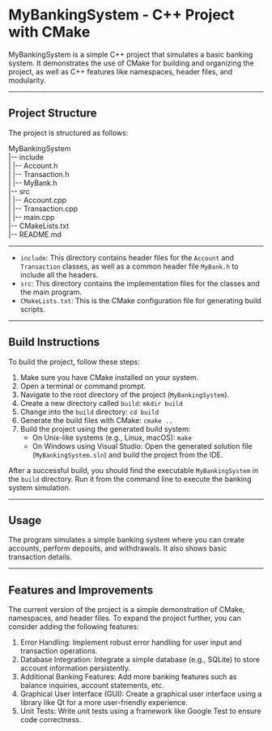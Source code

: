 # MyBankingSystem - C++ Project with CMake

MyBankingSystem is a simple C++ project that simulates a basic banking system. It demonstrates the use of CMake for building and organizing the project, as well as C++ features like namespaces, header files, and modularity.

---


## Project Structure

The project is structured as follows:

MyBankingSystem  
|-- include  
| |-- Account.h  
| |-- Transaction.h  
| |-- MyBank.h  
|-- src  
| |-- Account.cpp  
| |-- Transaction.cpp  
| |-- main.cpp  
|-- CMakeLists.txt  
|-- README.md  


---


- `include`: This directory contains header files for the `Account` and `Transaction` classes, as well as a common header file `MyBank.h` to include all the headers.
- `src`: This directory contains the implementation files for the classes and the main program.
- `CMakeLists.txt`: This is the CMake configuration file for generating build scripts.

---


## Build Instructions

To build the project, follow these steps:

1. Make sure you have CMake installed on your system.
2. Open a terminal or command prompt.
3. Navigate to the root directory of the project (`MyBankingSystem`).
4. Create a new directory called `build`: `mkdir build`
5. Change into the `build` directory: `cd build`
6. Generate the build files with CMake: `cmake ..`
7. Build the project using the generated build system:
   - On Unix-like systems (e.g., Linux, macOS): `make`
   - On Windows using Visual Studio: Open the generated solution file (`MyBankingSystem.sln`) and build the project from the IDE.

After a successful build, you should find the executable `MyBankingSystem` in the `build` directory. Run it from the command line to execute the banking system simulation.

---


## Usage

The program simulates a simple banking system where you can create accounts, perform deposits, and withdrawals. It also shows basic transaction details.


---

## Features and Improvements

The current version of the project is a simple demonstration of CMake, namespaces, and header files. To expand the project further, you can consider adding the following features:

1. Error Handling: Implement robust error handling for user input and transaction operations.
2. Database Integration: Integrate a simple database (e.g., SQLite) to store account information persistently.
3. Additional Banking Features: Add more banking features such as balance inquiries, account statements, etc.
4. Graphical User Interface (GUI): Create a graphical user interface using a library like Qt for a more user-friendly experience.
5. Unit Tests: Write unit tests using a framework like Google Test to ensure code correctness.




